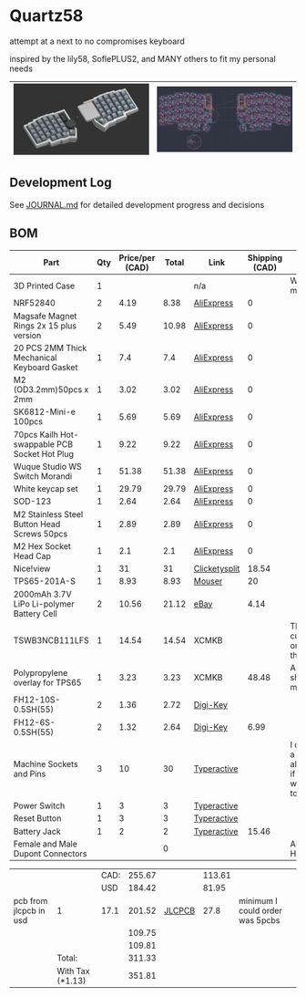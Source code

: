 # Quartz58

attempt at a next to no compromises keyboard

inspired by the lily58, SoflePLUS2, and MANY others to fit my personal needs

| ![CAD](IMGS/cad20250801.png) | ![pcb](IMGS/pcb20250801.png) |
| :--------------------------: | :--------------------------: |

## Development Log

See [JOURNAL.md](JOURNAL.md) for detailed development progress and decisions

## BOM

| Part                                          | Qty | Price/per (CAD) | Total | Link                                                                                                                                                                                                                                                                                                                                                                                | Shipping (CAD) | Notes                                                               |
| --------------------------------------------- | --- | --------------- | ----- | ----------------------------------------------------------------------------------------------------------------------------------------------------------------------------------------------------------------------------------------------------------------------------------------------------------------------------------------------------------------------------------- | -------------- | ------------------------------------------------------------------- |
| 3D Printed Case                               | 1   |                 |       | n/a                                                                                                                                                                                                                                                                                                                                                                                 |                | Will print myself                                                   |
| NRF52840                                      | 2   | 4.19            | 8.38  | [AliExpress](https://www.aliexpress.com/item/1005006271779544.html)                                                                                                                                                                                                                                                                                                                 | 0              |                                                                     |
| Magsafe Magnet Rings 2x 15 plus version       | 2   | 5.49            | 10.98 | [AliExpress](https://www.aliexpress.com/item/1005006981590979.html)                                                                                                                                                                                                                                                                                                                 | 0              |                                                                     |
| 20 PCS 2MM Thick Mechanical Keyboard Gasket   | 1   | 7.4             | 7.4   | [AliExpress](https://www.aliexpress.com/item/1005004800667967.html)                                                                                                                                                                                                                                                                                                                 | 0              |                                                                     |
| M2 (OD3.2mm)50pcs x 2mm                       | 1   | 3.02            | 3.02  | [AliExpress](https://www.aliexpress.com/item/1005005220632314.html)                                                                                                                                                                                                                                                                                                                 | 0              |                                                                     |
| SK6812-Mini-e 100pcs                          | 1   | 5.69            | 5.69  | [AliExpress](https://www.aliexpress.com/item/1005007863635868.html)                                                                                                                                                                                                                                                                                                                 | 0              |                                                                     |
| 70pcs Kailh Hot-swappable PCB Socket Hot Plug | 1   | 9.22            | 9.22  | [AliExpress](https://www.aliexpress.com/item/1005007232040760.html)                                                                                                                                                                                                                                                                                                                 | 0              |                                                                     |
| Wuque Studio WS Switch Morandi                | 1   | 51.38           | 51.38 | [AliExpress](https://www.aliexpress.com/item/1005006856018973.html?algo_exp_id=7a004831-5b55-4bc5-8157-6f7e24144c7f-8&pdp_ext_f=%7B%22order%22%3A%22174%22%2C%22eval%22%3A%221%22%7D&pdp_npi=4%40dis!CAD!51.38!51.38!!!261.34!261.34!%402101ef5e17540155164282071e8086!12000038527534068!sea!CA!2614882474!X&curPageLogUid=DSRWiZJnTAN4&utparam-url=scene%3Asearch%7Cquery_from%3A) | 0              |                                                                     |
| White keycap set                              | 1   | 29.79           | 29.79 | [AliExpress](https://www.aliexpress.com/item/1005004452360229.html)                                                                                                                                                                                                                                                                                                                 | 0              |                                                                     |
| SOD-123                                       | 1   | 2.64            | 2.64  | [AliExpress](https://www.aliexpress.com/item/1005006323468521.html)                                                                                                                                                                                                                                                                                                                 | 0              |                                                                     |
| M2 Stainless Steel Button Head Screws 50pcs   | 1   | 2.89            | 2.89  | [AliExpress](https://www.aliexpress.com/item/32810852732.html)                                                                                                                                                                                                                                                                                                                      | 0              |                                                                     |
| M2 Hex Socket Head Cap                        | 1   | 2.1             | 2.1   | [AliExpress](https://www.aliexpress.com/item/32810872544.html)                                                                                                                                                                                                                                                                                                                      | 0              |                                                                     |
| Nice!view                                     | 1   | 31              | 31    | [Clicketysplit](https://clicketysplit.ca/products/nice-view)                                                                                                                                                                                                                                                                                                                        | 18.54          |                                                                     |
| TPS65-201A-S                                  | 1   | 8.93            | 8.93  | [Mouser](https://www.mouser.ca/ProductDetail/Azoteq/TPS65-201A-S?qs=pfd5qewlna5Lh8O0E8DcUQ%3D%3D)                                                                                                                                                                                                                                                                                   | 20             |                                                                     |
| 2000mAh 3.7V LiPo Li-polymer Battery Cell     | 2   | 10.56           | 21.12 | [eBay](https://www.ebay.ca/itm/123069203020)                                                                                                                                                                                                                                                                                                                                        | 4.14           |                                                                     |
| TSWB3NCB111LFS                                | 1   | 14.54           | 14.54 | XCMKB                                                                                                                                                                                                                                                                                                                                                                               |                | This is a custom order to them                                      |
| Polypropylene overlay for TPS65               | 1   | 3.23            | 3.23  | XCMKB                                                                                                                                                                                                                                                                                                                                                                               | 48.48          | As they ship from malasyia                                          |
| FH12-10S-0.5SH(55)                            | 2   | 1.36            | 2.72  | [Digi-Key](https://www.digikey.com/en/products/detail/hirose-electric-co-ltd/FH12-10S-0-5SH-55/1110314)                                                                                                                                                                                                                                                                             |                |                                                                     |
| FH12-6S-0.5SH(55)                             | 2   | 1.32            | 2.64  | [Digi-Key](https://www.digikey.com/en/products/detail/hirose-electric-co-ltd/FH12-6S-0-5SH-55/1089415)                                                                                                                                                                                                                                                                              | 6.99           |                                                                     |
| Machine Sockets and Pins                      | 3   | 10              | 30    | [Typeractive](https://typeractive.xyz/products/machine-sockets-and-pins?variant=45741664469223)                                                                                                                                                                                                                                                                                     |                | I can't find a cheaper alterantive, if there is I will switch to it |
| Power Switch                                  | 1   | 3               | 3     | [Typeractive](https://typeractive.xyz/products/power-switch)                                                                                                                                                                                                                                                                                                                        |                |                                                                     |
| Reset Button                                  | 1   | 3               | 3     | [Typeractive](https://typeractive.xyz/products/reset-button)                                                                                                                                                                                                                                                                                                                        |                |                                                                     |
| Battery Jack                                  | 1   | 2               | 2     | [Typeractive](https://typeractive.xyz/products/battery-jack?variant=45597492707559)                                                                                                                                                                                                                                                                                                 | 15.46          |                                                                     |
| Female and Male Dupont Connectors             |     |                 | 0     |                                                                                                                                                                                                                                                                                                                                                                                     |                | Already Have                                                        |

|                        |                   |      |        |                                                                  |        |                                 |
| ---------------------- | ----------------- | ---- | ------ | ---------------------------------------------------------------- | ------ | ------------------------------- |
|                        |                   | CAD: | 255.67 |                                                                  | 113.61 |                                 |
|                        |                   | USD  | 184.42 |                                                                  | 81.95  |                                 |
| pcb from jlcpcb in usd | 1                 | 17.1 | 201.52 | [JLCPCB](https://cart.jlcpcb.com/quote?rand=0.04393028142638511) | 27.8   | minimum I could order was 5pcbs |
|                        |                   |      | 109.75 |                                                                  |        |                                 |
|                        |                   |      | 109.81 |                                                                  |        |                                 |
|                        | Total:            |      | 311.33 |                                                                  |        |                                 |
|                        | With Tax (\*1.13) |      | 351.81 |                                                                  |        |                                 |
